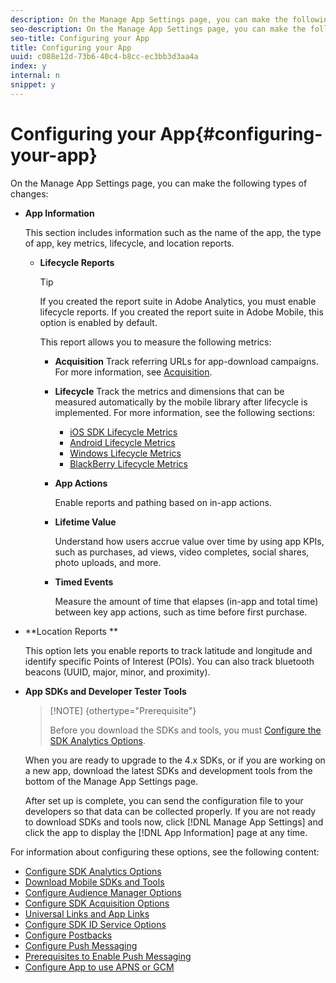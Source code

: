```yaml
---
description: On the Manage App Settings page, you can make the following types of changes 
seo-description: On the Manage App Settings page, you can make the following types of changes 
seo-title: Configuring your App
title: Configuring your App
uuid: c088e12d-73b6-40c4-b8cc-ec3bb3d3aa4a
index: y
internal: n
snippet: y
---
```


# Configuring your App{#configuring-your-app}

On the Manage App Settings page, you can make the following types of changes:

* **App Information**

  This section includes information such as the name of the app, the type of app, key metrics, lifecycle, and location reports.

    * **Lifecycle Reports**

      >[!TIP]
      >
      >If you created the report suite in Adobe Analytics, you must enable lifecycle reports. If you created the report suite in Adobe Mobile, this option is enabled by default.

      This report allows you to measure the following metrics:

        * **Acquisition** Track referring URLs for app-download campaigns. For more information, see [Acquisition](../../acquisition-main/acquisition-main.md#concept_542D3F9599614CB89ACF558683E9D34B). 
        
        * **Lifecycle** Track the metrics and dimensions that can be measured automatically by the mobile library after lifecycle is implemented. For more information, see the following sections:

            * [iOS SDK Lifecycle Metrics](/help/ios/metrics.md) 
            * [Android Lifecycle Metrics](/help/android/metrics.md) 
            * [Windows Lifecycle Metrics](/help/universal-windows/metrics.md) 
            * [BlackBerry Lifecycle Metrics](/help/blackberry/metrics.md)

        * **App Actions**

          Enable reports and pathing based on in-app actions. 
        
        * **Lifetime Value**

          Understand how users accrue value over time by using app KPIs, such as purchases, ad views, video completes, social shares, photo uploads, and more. 
        
        * **Timed Events**

          Measure the amount of time that elapses (in-app and total time) between key app actions, such as time before first purchase.

* **Location Reports **

  This option lets you enable reports to track latitude and longitude and identify specific Points of Interest (POIs). You can also track bluetooth beacons (UUID, major, minor, and proximity). 

* **App SDKs and Developer Tester Tools**

  >[!NOTE] {othertype="Prerequisite"}
  >
  >Before you download the SDKs and tools, you must [Configure the SDK Analytics Options](../../c-manage-app-settings/c-mob-confg-app/t-config-analytics/t-config-analytics.md#task_8F9FBCDFB906467DAADA3FBDBBFF54CE).

  When you are ready to upgrade to the 4.x SDKs, or if you are working on a new app, download the latest SDKs and development tools from the bottom of the Manage App Settings page.

  After set up is complete, you can send the configuration file to your developers so that data can be collected properly. If you are not ready to download SDKs and tools now, click [!DNL Manage App Settings] and click the app to display the [!DNL App Information] page at any time.

For information about configuring these options, see the following content: 

*  [Configure SDK Analytics Options](t-config-analytics.md)
*  [Download Mobile SDKs and Tools](download-sdk.md)
*  [Configure Audience Manager Options](t-config-aam.md)
*  [Configure SDK Acquisition Options](t-config-acquisition.md)
*  [Universal Links and App Links](c-universal-app-links.md)
*  [Configure SDK ID Service Options](t-config-visitor.md)
*  [Configure Postbacks](c-mob-confg-app/signals-.md)
*  [Configure Push Messaging](configure-push-messaging.md)
*  [Prerequisites to Enable Push Messaging](prerequisites-push-messaging.md)
*  [Configure App to use APNS or GCM](configure-app-apns-gcm.md)